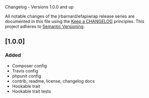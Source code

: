 Changelog - Versions 1.0.0 and up

All notable changes of the jrbarnard/efapiwrap release series are documented in this file using the [Keep a CHANGELOG](http://keepachangelog.com/) principles.
This project adheres to [Semantic Versioning](http://semver.org/).

## [1.0.0]
### Added
- Composer config
- Travis config
- phpunit config
- contrib, readme, license, changelog docs
- Hookable trait
- Hookable trait tests